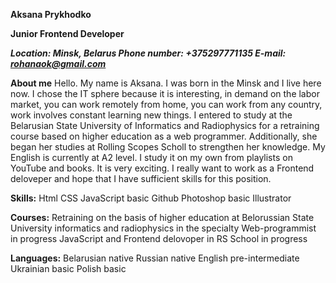 **Aksana Prykhodko**

**Junior Frontend Developer**

_**Location: Minsk, Belarus
Phone number: +375297771135
E-mail: rohanaok@gmail.com**_

**About me**
Hello. My name is Aksana. I was born in the Minsk and I live here now. I chose the IT sphere because it is interesting, in demand on the labor market, you can work remotely from home, you can work from any country, work involves constant learning new things. I entered to study at the Belarusian State University of Informatics and Radiophysics for a retraining course based on higher education as a web programmer. Additionally, she began her studies at Rolling Scopes Scholl to strengthen her knowledge.
My English is currently at A2 level. I study it on my own from playlists on YouTube and books. It is very exciting. I really want to work as a Frontend deloveper and hope that I have sufficient skills for this position. 

**Skills:**
Html
CSS
JavaScript basic
Github
Photoshop basic
Illustrator 

**Courses:**
Retraining on the basis of higher education at Belorussian State University informatics and radiophysics in the specialty Web-programmist in progress 
JavaScript and Frontend delovoper in RS School in progress 

**Languages:**
Belarusian native 
Russian native 
English pre-intermediate
Ukrainian basic
Polish basic
